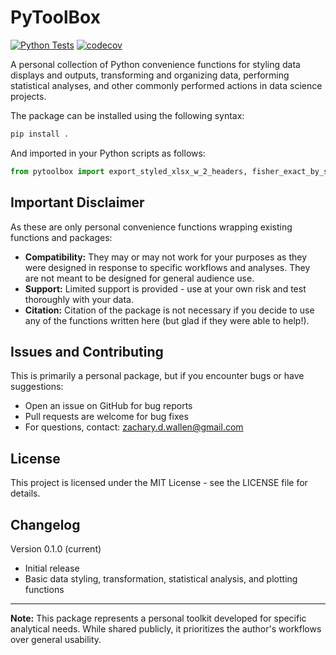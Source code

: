 # PyToolBox

[![Python Tests](https://github.com/zwallen/PyToolBox/actions/workflows/python-tests.yml/badge.svg)](https://github.com/zwallen/PyToolBox/actions/workflows/python-tests.yml)
[![codecov](https://codecov.io/gh/zwallen/PyToolBox/branch/master/graph/badge.svg)](https://codecov.io/gh/zwallen/PyToolBox)


A personal collection of Python convenience functions for styling data displays and outputs, transforming and organizing data, performing statistical analyses, and other commonly performed actions in data science projects.

The package can be installed using the following syntax:

```bash
pip install .
```

And imported in your Python scripts as follows:

```python
from pytoolbox import export_styled_xlsx_w_2_headers, fisher_exact_by_strata
```

## Important Disclaimer

As these are only personal convenience functions wrapping existing functions and packages:

* **Compatibility:** They may or may not work for your purposes as they were designed in response to specific workflows and analyses. They are not meant to be designed for general audience use.
* **Support:** Limited support is provided - use at your own risk and test thoroughly with your data.
* **Citation:** Citation of the package is not necessary if you decide to use any of the functions written here (but glad if they were able to help!).

## Issues and Contributing

This is primarily a personal package, but if you encounter bugs or have suggestions:
* Open an issue on GitHub for bug reports
* Pull requests are welcome for bug fixes
* For questions, contact: zachary.d.wallen@gmail.com

## License

This project is licensed under the MIT License - see the LICENSE file for details.

## Changelog

Version 0.1.0 (current)
* Initial release
* Basic data styling, transformation, statistical analysis, and plotting functions

---
**Note:** This package represents a personal toolkit developed for specific analytical needs. While shared publicly, it prioritizes the author's workflows over general usability.
